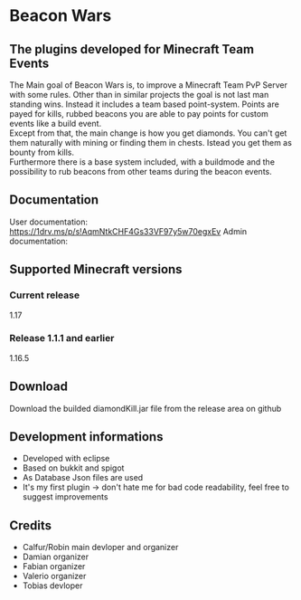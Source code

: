 # Beacon Wars
## The plugins developed for Minecraft Team Events
The Main goal of Beacon Wars is, to improve a Minecraft Team PvP Server with some rules. Other than in similar projects the goal is not last man standing wins. Instead it includes a team based point-system. Points are payed for kills, rubbed beacons you are able to pay points for custom events like a build event.<br>
Except from that, the main change is how you get diamonds. You can't get them naturally with mining or finding them in chests. Istead you get them as bounty from kills.<br>
Furthermore there is a base system included, with a buildmode and the possibility to rub beacons from other teams during the beacon events.

## Documentation
User documentation: https://1drv.ms/p/s!AqmNtkCHF4Gs33VF97y5w70egxEv
Admin documentation: 

## Supported Minecraft versions
### Current release
1.17
### Release 1.1.1 and earlier 
1.16.5

## Download
Download the builded diamondKill.jar file from the release area on github

## Development informations
- Developed with eclipse
- Based on bukkit and spigot
- As Database Json files are used
- It's my first plugin -> don't hate me for bad code readability, feel free to suggest improvements

## Credits
- Calfur/Robin main devloper and organizer
- Damian organizer
- Fabian organizer
- Valerio organizer
- Tobias devloper
